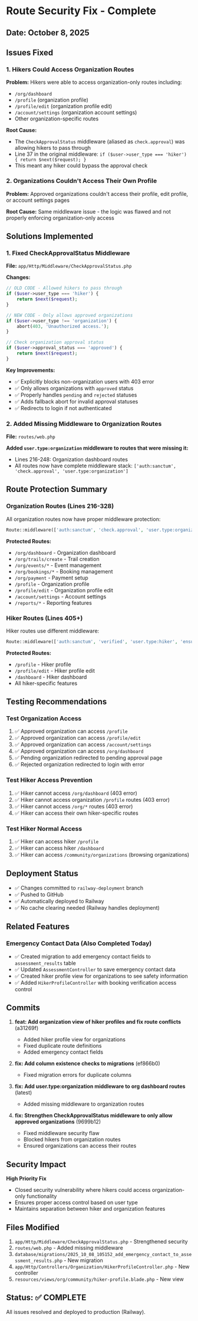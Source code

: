 # Route Security Fix - Complete

## Date: October 8, 2025

## Issues Fixed

### 1. Hikers Could Access Organization Routes
**Problem:** Hikers were able to access organization-only routes including:
- `/org/dashboard`
- `/profile` (organization profile)
- `/profile/edit` (organization profile edit)
- `/account/settings` (organization account settings)
- Other organization-specific routes

**Root Cause:** 
- The `CheckApprovalStatus` middleware (aliased as `check.approval`) was allowing hikers to pass through
- Line 37 in the original middleware: `if ($user->user_type === 'hiker') { return $next($request); }`
- This meant any hiker could bypass the approval check

### 2. Organizations Couldn't Access Their Own Profile
**Problem:** Approved organizations couldn't access their profile, edit profile, or account settings pages

**Root Cause:** Same middleware issue - the logic was flawed and not properly enforcing organization-only access

## Solutions Implemented

### 1. Fixed CheckApprovalStatus Middleware
**File:** `app/Http/Middleware/CheckApprovalStatus.php`

**Changes:**
```php
// OLD CODE - Allowed hikers to pass through
if ($user->user_type === 'hiker') {
    return $next($request);
}

// NEW CODE - Only allows approved organizations
if ($user->user_type !== 'organization') {
    abort(403, 'Unauthorized access.');
}

// Check organization approval status
if ($user->approval_status === 'approved') {
    return $next($request);
}
```

**Key Improvements:**
- ✅ Explicitly blocks non-organization users with 403 error
- ✅ Only allows organizations with `approved` status
- ✅ Properly handles `pending` and `rejected` statuses
- ✅ Adds fallback abort for invalid approval statuses
- ✅ Redirects to login if not authenticated

### 2. Added Missing Middleware to Organization Routes
**File:** `routes/web.php`

**Added `user.type:organization` middleware to routes that were missing it:**
- Lines 216-248: Organization dashboard routes
- All routes now have complete middleware stack: `['auth:sanctum', 'check.approval', 'user.type:organization']`

## Route Protection Summary

### Organization Routes (Lines 216-328)
All organization routes now have proper middleware protection:
```php
Route::middleware(['auth:sanctum', 'check.approval', 'user.type:organization'])
```

**Protected Routes:**
- `/org/dashboard` - Organization dashboard
- `/org/trails/create` - Trail creation
- `/org/events/*` - Event management
- `/org/bookings/*` - Booking management
- `/org/payment` - Payment setup
- `/profile` - Organization profile
- `/profile/edit` - Organization profile edit
- `/account/settings` - Account settings
- `/reports/*` - Reporting features

### Hiker Routes (Lines 405+)
Hiker routes use different middleware:
```php
Route::middleware(['auth:sanctum', 'verified', 'user.type:hiker', 'ensure.hiking.preferences'])
```

**Protected Routes:**
- `/profile` - Hiker profile
- `/profile/edit` - Hiker profile edit
- `/dashboard` - Hiker dashboard
- All hiker-specific features

## Testing Recommendations

### Test Organization Access
1. ✅ Approved organization can access `/profile`
2. ✅ Approved organization can access `/profile/edit`
3. ✅ Approved organization can access `/account/settings`
4. ✅ Approved organization can access `/org/dashboard`
5. ✅ Pending organization redirected to pending approval page
6. ✅ Rejected organization redirected to login with error

### Test Hiker Access Prevention
1. ✅ Hiker cannot access `/org/dashboard` (403 error)
2. ✅ Hiker cannot access organization `/profile` routes (403 error)
3. ✅ Hiker cannot access `/org/*` routes (403 error)
4. ✅ Hiker can access their own hiker-specific routes

### Test Hiker Normal Access
1. ✅ Hiker can access hiker `/profile`
2. ✅ Hiker can access hiker `/dashboard`
3. ✅ Hiker can access `/community/organizations` (browsing organizations)

## Deployment Status

- ✅ Changes committed to `railway-deployment` branch
- ✅ Pushed to GitHub
- ✅ Automatically deployed to Railway
- ✅ No cache clearing needed (Railway handles deployment)

## Related Features

### Emergency Contact Data (Also Completed Today)
- ✅ Created migration to add emergency contact fields to `assessment_results` table
- ✅ Updated `AssessmentController` to save emergency contact data
- ✅ Created hiker profile view for organizations to see safety information
- ✅ Added `HikerProfileController` with booking verification access control

## Commits

1. **feat: Add organization view of hiker profiles and fix route conflicts** (a31269f)
   - Added hiker profile view for organizations
   - Fixed duplicate route definitions
   - Added emergency contact fields

2. **fix: Add column existence checks to migrations** (ef866b0)
   - Fixed migration errors for duplicate columns

3. **fix: Add user.type:organization middleware to org dashboard routes** (latest)
   - Added missing middleware to organization routes

4. **fix: Strengthen CheckApprovalStatus middleware to only allow approved organizations** (9699b12)
   - Fixed middleware security flaw
   - Blocked hikers from organization routes
   - Ensured organizations can access their routes

## Security Impact

**High Priority Fix**
- Closed security vulnerability where hikers could access organization-only functionality
- Ensures proper access control based on user type
- Maintains separation between hiker and organization features

## Files Modified

1. `app/Http/Middleware/CheckApprovalStatus.php` - Strengthened security
2. `routes/web.php` - Added missing middleware
3. `database/migrations/2025_10_08_105152_add_emergency_contact_to_assessment_results.php` - New migration
4. `app/Http/Controllers/Organization/HikerProfileController.php` - New controller
5. `resources/views/org/community/hiker-profile.blade.php` - New view

## Status: ✅ COMPLETE

All issues resolved and deployed to production (Railway).
